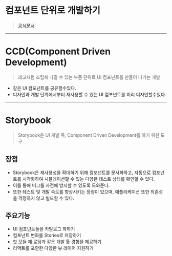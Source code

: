# 컴포넌트 단위로 개발하기

> [공식문서](https://storybook.js.org/tutorials/intro-to-storybook/react/en/get-started/)

---

# CCD(Component Driven Development)

> 레고처럼 조립해 나갈 수 있는 부품 단위로 UI 컴포넌트를 만들어 나가는 개발

- 같은 UI 컴포넌트를 공유할수있다.
- 디자인과 개발 단계에서부터 재사용할 수 있는 UI 컴포넌트를 미리 디자인할수있다.

---

# Storybook

> Storybook은 UI 개발 즉, Component Driven Development를 하기 위한 도구

## 장점

- Storybook은 재사용성을 확대하기 위해 컴포넌트를 문서화하고, 자동으로 컴포넌트를 시각화하여 시뮬레이션할 수 있는 다양한 테스트 상태를 확인할 수 있다.
- 이를 통해 버그를 사전에 방지할 수 있도록 도와준다.
- 또한 테스트 및 개발 속도를 향상시키는 장점이 있으며, 애플리케이션 또한 의존성을 걱정하지 않고 빌드할 수 있다.

## 주요기능

- UI 컴포넌트들을 카탈로그 화하기
- 컴포넌트 변화를 Stories로 저장하기
- 핫 모듈 재 로딩과 같은 개발 툴 경험을 제공하기
- 리액트를 포함한 다양한 뷰 레이어 지원하기
